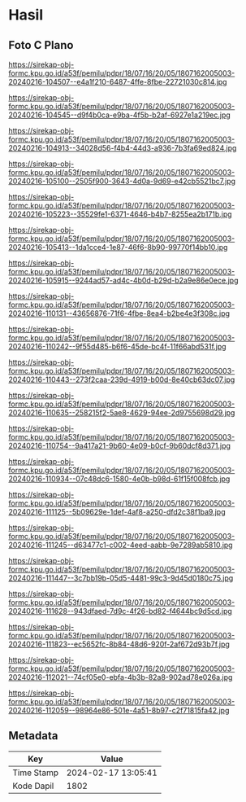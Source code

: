 # Hasil

## Foto C Plano

https://sirekap-obj-formc.kpu.go.id/a53f/pemilu/pdpr/18/07/16/20/05/1807162005003-20240216-104507--e4a1f210-6487-4ffe-8fbe-22721030c814.jpg

https://sirekap-obj-formc.kpu.go.id/a53f/pemilu/pdpr/18/07/16/20/05/1807162005003-20240216-104545--d9f4b0ca-e9ba-4f5b-b2af-6927e1a219ec.jpg

https://sirekap-obj-formc.kpu.go.id/a53f/pemilu/pdpr/18/07/16/20/05/1807162005003-20240216-104913--34028d56-f4b4-44d3-a936-7b3fa69ed824.jpg

https://sirekap-obj-formc.kpu.go.id/a53f/pemilu/pdpr/18/07/16/20/05/1807162005003-20240216-105100--2505f900-3643-4d0a-9d69-e42cb5521bc7.jpg

https://sirekap-obj-formc.kpu.go.id/a53f/pemilu/pdpr/18/07/16/20/05/1807162005003-20240216-105223--35529fe1-6371-4646-b4b7-8255ea2b171b.jpg

https://sirekap-obj-formc.kpu.go.id/a53f/pemilu/pdpr/18/07/16/20/05/1807162005003-20240216-105413--1da1cce4-1e87-46f6-8b90-99770f14bb10.jpg

https://sirekap-obj-formc.kpu.go.id/a53f/pemilu/pdpr/18/07/16/20/05/1807162005003-20240216-105915--9244ad57-ad4c-4b0d-b29d-b2a9e86e0ece.jpg

https://sirekap-obj-formc.kpu.go.id/a53f/pemilu/pdpr/18/07/16/20/05/1807162005003-20240216-110131--43656876-71f6-4fbe-8ea4-b2be4e3f308c.jpg

https://sirekap-obj-formc.kpu.go.id/a53f/pemilu/pdpr/18/07/16/20/05/1807162005003-20240216-110242--9f55d485-b6f6-45de-bc4f-11f66abd531f.jpg

https://sirekap-obj-formc.kpu.go.id/a53f/pemilu/pdpr/18/07/16/20/05/1807162005003-20240216-110443--273f2caa-239d-4919-b00d-8e40cb63dc07.jpg

https://sirekap-obj-formc.kpu.go.id/a53f/pemilu/pdpr/18/07/16/20/05/1807162005003-20240216-110635--258215f2-5ae8-4629-94ee-2d9755698d29.jpg

https://sirekap-obj-formc.kpu.go.id/a53f/pemilu/pdpr/18/07/16/20/05/1807162005003-20240216-110754--9a417a21-9b60-4e09-b0cf-9b60dcf8d371.jpg

https://sirekap-obj-formc.kpu.go.id/a53f/pemilu/pdpr/18/07/16/20/05/1807162005003-20240216-110934--07c48dc6-1580-4e0b-b98d-61f15f008fcb.jpg

https://sirekap-obj-formc.kpu.go.id/a53f/pemilu/pdpr/18/07/16/20/05/1807162005003-20240216-111125--5b09629e-1def-4af8-a250-dfd2c38f1ba9.jpg

https://sirekap-obj-formc.kpu.go.id/a53f/pemilu/pdpr/18/07/16/20/05/1807162005003-20240216-111245--d63477c1-c002-4eed-aabb-9e7289ab5810.jpg

https://sirekap-obj-formc.kpu.go.id/a53f/pemilu/pdpr/18/07/16/20/05/1807162005003-20240216-111447--3c7bb19b-05d5-4481-99c3-9d45d0180c75.jpg

https://sirekap-obj-formc.kpu.go.id/a53f/pemilu/pdpr/18/07/16/20/05/1807162005003-20240216-111628--943dfaed-7d9c-4f26-bd82-f4644bc9d5cd.jpg

https://sirekap-obj-formc.kpu.go.id/a53f/pemilu/pdpr/18/07/16/20/05/1807162005003-20240216-111823--ec5652fc-8b84-48d6-920f-2af672d93b7f.jpg

https://sirekap-obj-formc.kpu.go.id/a53f/pemilu/pdpr/18/07/16/20/05/1807162005003-20240216-112021--74cf05e0-ebfa-4b3b-82a8-902ad78e026a.jpg

https://sirekap-obj-formc.kpu.go.id/a53f/pemilu/pdpr/18/07/16/20/05/1807162005003-20240216-112059--98964e86-501e-4a51-8b97-c2f71815fa42.jpg


## Metadata

| Key        | Value               |
| ---------- | ------------------- |
| Time Stamp | 2024-02-17 13:05:41 |
| Kode Dapil | 1802                |



